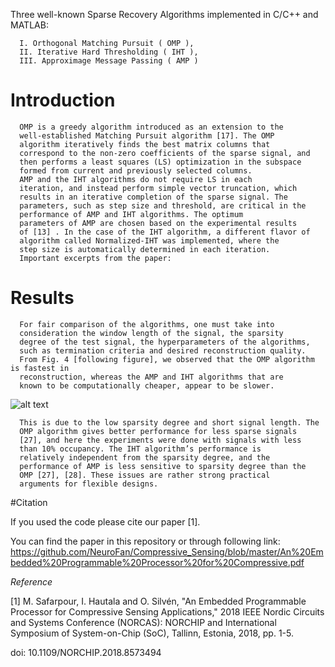 Three well-known Sparse Recovery Algorithms implemented in C/C++ and MATLAB:


      I. Orthogonal Matching Pursuit ( OMP ),
      II. Iterative Hard Thresholding ( IHT ),  
      III. Approximage Message Passing ( AMP )  
# Introduction 

      OMP is a greedy algorithm introduced as an extension to the
      well-established Matching Pursuit algorithm [17]. The OMP
      algorithm iteratively finds the best matrix columns that
      correspond to the non-zero coefficients of the sparse signal, and
      then performs a least squares (LS) optimization in the subspace
      formed from current and previously selected columns.
      AMP and the IHT algorithms do not require LS in each
      iteration, and instead perform simple vector truncation, which
      results in an iterative completion of the sparse signal. The
      parameters, such as step size and threshold, are critical in the
      performance of AMP and IHT algorithms. The optimum
      parameters of AMP are chosen based on the experimental results
      of [13] . In the case of the IHT algorithm, a different flavor of
      algorithm called Normalized-IHT was implemented, where the
      step size is automatically determined in each iteration.
      Important excerpts from the paper:

# Results

      For fair comparison of the algorithms, one must take into
      consideration the window length of the signal, the sparsity
      degree of the test signal, the hyperparameters of the algorithms,
      such as termination criteria and desired reconstruction quality.
      From Fig. 4 [following figure], we observed that the OMP algorithm is fastest in
      reconstruction, whereas the AMP and IHT algorithms that are
      known to be computationally cheaper, appear to be slower. 
      
 ![alt text]( https://github.com/NeuroFan/Compressive_Sensing/blob/master/performance_comparison.png)

      
      This is due to the low sparsity degree and short signal length. The
      OMP algorithm gives better performance for less sparse signals
      [27], and here the experiments were done with signals with less
      than 10% occupancy. The IHT algorithm’s performance is
      relatively independent from the sparsity degree, and the
      performance of AMP is less sensitive to sparsity degree than the
      OMP [27], [28]. These issues are rather strong practical
      arguments for flexible designs. 


#Citation 

If you used the code please cite our paper [1].

You can find the paper in this repository or through following link:
https://github.com/NeuroFan/Compressive_Sensing/blob/master/An%20Embedded%20Programmable%20Processor%20for%20Compressive.pdf

*Reference* 

[1] M. Safarpour, I. Hautala and O. Silvén, "An Embedded Programmable Processor for Compressive Sensing Applications," 2018 IEEE Nordic Circuits and Systems Conference (NORCAS): NORCHIP and International Symposium of System-on-Chip (SoC), Tallinn, Estonia, 2018, pp. 1-5.

doi: 10.1109/NORCHIP.2018.8573494
